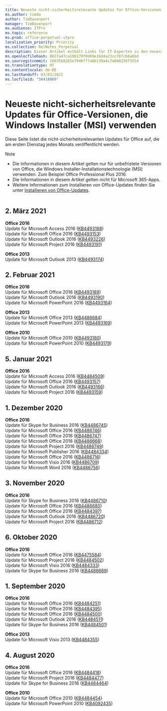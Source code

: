```yaml
---
title: Neueste nicht-sicherheitsrelevante Updates für Office-Versionen, die Windows Installer (MSI) verwenden
ms.author: timda
author: TimDavenport
manager: TimDavenport
ms.audience: ITPro
ms.topic: reference
ms.prod: office-perpetual-itpro
localization_priority: Priority
ms.collection: RelNotes_Perpetual
description: Dieser Artikel enthält Links für IT-Experten zu den neuesten nicht-sicherheitsrelevanten Updateinformationen für dauerhafte Versionen von Office 2016, Office 2013 und Office 2010
ms.openlocfilehash: 8627a47ca19b170f0d69e16d4a23cc787cb8a6bd
ms.sourcegitcommit: 26835b8265e7046ff7a6b139a4c7a0b0250f3554
ms.translationtype: HT
ms.contentlocale: de-DE
ms.lasthandoff: 03/03/2021
ms.locfileid: "50418060"
---
```

# <a name="latest-non-security-updates-for-versions-of-office-that-use-windows-installer-msi"></a>Neueste nicht-sicherheitsrelevante Updates für Office-Versionen, die Windows Installer (MSI) verwenden

Diese Seite listet die nicht-sicherheitsrelevanten Updates für Office auf, die am ersten Dienstag jedes Monats veröffentlicht werden.

> [!NOTE]
> - Die Informationen in diesem Artikel gelten nur für unbefristete Versionen von Office, die Windows Installer-Installationstechnologie (MSI) verwenden. Zum Beispiel Office Professional Plus 2016.
> - Die Informationen in diesem Artikel gelten nicht für Microsoft 365-Apps.
> - Weitere Informationen zum Installieren von Office-Updates finden Sie unter [Installieren von Office-Updates](https://support.office.com/article/2ab296f3-7f03-43a2-8e50-46de917611c5).
<br/><br/>

## <a name="march-2-2021"></a>2. März 2021
**Office 2016**<br/>
Update für Microsoft Access 2016 ([KB4493188](https://support.microsoft.com/help/4493188)) </br> Update für Microsoft Office 2016 ([KB4493153](https://support.microsoft.com/help/4493153)) </br> Update für Microsoft Outlook 2016 ([KB4493226](https://support.microsoft.com/help/4493226)) </br> Update für Microsoft Project 2016 ([KB4493191](https://support.microsoft.com/help/4493191)) </br> 


**Office 2013**<br/>
Update für Microsoft Outlook 2013 ([KB4493174](https://support.microsoft.com/help/4493174)) </br> 


## <a name="february-2-2021"></a>2. Februar 2021
**Office 2016**<br/>
Update für Microsoft Office 2016 ([KB4493189](https://support.microsoft.com/help/4493189)) </br> Update für Microsoft Outlook 2016 ([KB4493190](https://support.microsoft.com/help/4493190)) </br> Update für Microsoft PowerPoint 2016 ([KB4493164](https://support.microsoft.com/help/4493164)) </br> 

**Office 2013**<br/>
Update für Microsoft Office 2013 ([KB4486684](https://support.microsoft.com/help/4486684)) </br>
Update für Microsoft PowerPoint 2013 ([KB4493169](https://support.microsoft.com/help/4493169)) </br>

**Office 2010**<br/>
Update für Microsoft Office 2010 ([KB4493180](https://support.microsoft.com/help/4493180)) </br>
Update für Microsoft PowerPoint 2010 ([KB4493179](https://support.microsoft.com/help/4493179))</br>


## <a name="january-5-2021"></a>5. Januar 2021
**Office 2016**</br>
Update für Microsoft Access 2016 ([KB4484509](https://support.microsoft.com/help/4484509)) </br>
Update für Microsoft Office 2016 ([KB4493157](https://support.microsoft.com/help/4493157)) </br>
Update für Microsoft Outlook 2016 ([KB4493166](https://support.microsoft.com/help/4493166)) </br>
Update für Microsoft Project 2016 ([KB4493159](https://support.microsoft.com/help/4493159)) </br>


## <a name="december-1-2020"></a>1. Dezember 2020
**Office 2016**<br/>
Update für Skype for Business 2016 ([KB4486745](https://support.microsoft.com/help/4486745)) <br/>
Update für Microsoft Office 2016 ([KB4486746](https://support.microsoft.com/help/4486746)) <br/> Update für Microsoft Office 2016 ([KB4486747](https://support.microsoft.com/help/4486747)) <br/> Update für Microsoft Office 2016 ([KB4486668](https://support.microsoft.com/help/4486668)) <br/>
Update für Microsoft Project 2016 ([KB4486749](https://support.microsoft.com/help/4486749)) <br/> Update für Microsoft Publisher 2016 ([KB4484334](https://support.microsoft.com/help/4484334)) <br/> Update für Microsoft Office 2016 ([KB4486716](https://support.microsoft.com/help/4486716)) <br/> Update für Microsoft Visio 2016 ([KB4486709](https://support.microsoft.com/help/4486709)) <br/>
Update für Microsoft Word 2016 ([KB4486756](https://support.microsoft.com/help/4486756)) <br/> 


## <a name="november-3-2020"></a>3. November 2020
**Office 2016**<br/>
Update für Skype for Business 2016 ([KB4486710](https://support.microsoft.com/help/4486710)) <br/>
Update für Microsoft Office 2016 ([KB4486680](https://support.microsoft.com/help/4486680)) <br/>
Update für Microsoft Office 2016 ([KB4484397](https://support.microsoft.com/help/4484397)) <br/>
Update für Microsoft Outlook 2016 ([KB4486720](https://support.microsoft.com/help/4486720)) <br/>
Update für Microsoft Project 2016 ([KB4486712](https://support.microsoft.com/help/4486712)) <br/>


## <a name="october-6-2020"></a>6. Oktober 2020
**Office 2016**<br/>
Update für Microsoft Office 2016 ([KB4475584](https://support.microsoft.com/help/4475584))<br/>
Update für Microsoft Project 2016 ([KB4484502](https://support.microsoft.com/help/4484502))<br/>
Update für Microsoft Visio 2016 ([KB4484333](https://support.microsoft.com/help/4484333))<br/>
Update für Skype for Business 2016 ([KB4486669](https://support.microsoft.com/help/4486669))<br/> 

## <a name="september-1-2020"></a>1. September 2020
**Office 2016**<br/>
Update für Microsoft Office 2016 ([KB4484251](https://support.microsoft.com/help/4484251))<br/>
Update für Microsoft Office 2016 ([KB4484395](https://support.microsoft.com/help/4484395))<br/> Update für Microsoft Office 2016 ([KB4484500](https://support.microsoft.com/help/4484500)) <br/>
Update für Microsoft Outlook 2016 ([KB4484511](https://support.microsoft.com/help/4484511)) <br/>
Update für Skype for Business 2016 ([KB4484501](https://support.microsoft.com/help/4484501)) <br/>

**Office 2013**<br/>
Update für Microsoft Visio 2013 ([KB4484355](https://support.microsoft.com/help/4484355))<br/>

## <a name="august-4-2020"></a>4. August 2020

**Office 2016**<br/>
Update für Microsoft Office 2016 ([KB4484418](https://support.microsoft.com/help/4484418))<br/> Update für Microsoft Project 2016 ([KB4484477](https://support.microsoft.com/help/4484477))<br/>
Update für Skype for Business 2016 ([KB4484464](https://support.microsoft.com/help/4484464))<br/> 

**Office 2010**<br/>
Update für Microsoft Office 2010 ([KB4484454](https://support.microsoft.com/help/4484454))<br/> Update für Microsoft PowerPoint 2010 ([KB4092435](https://support.microsoft.com/help/4092435))<br/> 

</br>